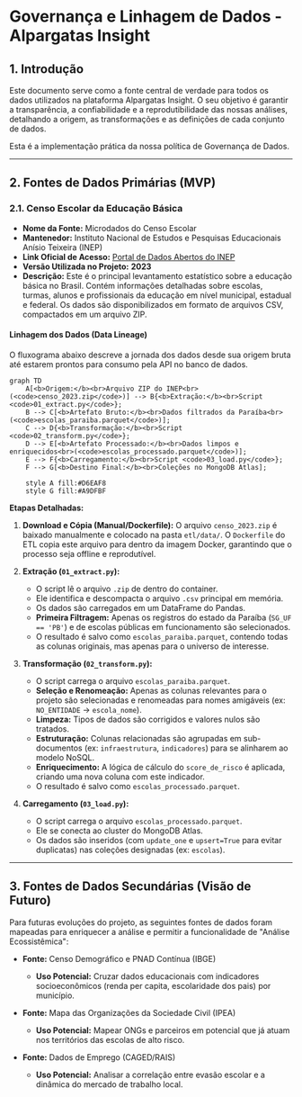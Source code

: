 # Governança e Linhagem de Dados - Alpargatas Insight

## 1. Introdução

Este documento serve como a fonte central de verdade para todos os dados utilizados na plataforma Alpargatas Insight. O seu objetivo é garantir a transparência, a confiabilidade e a reprodutibilidade das nossas análises, detalhando a origem, as transformações e as definições de cada conjunto de dados.

Esta é a implementação prática da nossa política de Governança de Dados.

---

## 2. Fontes de Dados Primárias (MVP)

### 2.1. Censo Escolar da Educação Básica

* **Nome da Fonte:** Microdados do Censo Escolar
* **Mantenedor:** Instituto Nacional de Estudos e Pesquisas Educacionais Anísio Teixeira (INEP)
* **Link Oficial de Acesso:** [Portal de Dados Abertos do INEP](https://www.gov.br/inep/pt-br/acesso-a-informacao/dados-abertos/microdados)
* **Versão Utilizada no Projeto:** **2023**
* **Descrição:** Este é o principal levantamento estatístico sobre a educação básica no Brasil. Contém informações detalhadas sobre escolas, turmas, alunos e profissionais da educação em nível municipal, estadual e federal. Os dados são disponibilizados em formato de arquivos CSV, compactados em um arquivo ZIP.

#### **Linhagem dos Dados (Data Lineage)**

O fluxograma abaixo descreve a jornada dos dados desde sua origem bruta até estarem prontos para consumo pela API no banco de dados.

```mermaid
graph TD
    A[<b>Origem:</b><br>Arquivo ZIP do INEP<br>(<code>censo_2023.zip</code>)] --> B{<b>Extração:</b><br>Script <code>01_extract.py</code>};
    B --> C[<b>Artefato Bruto:</b><br>Dados filtrados da Paraíba<br>(<code>escolas_paraiba.parquet</code>)];
    C --> D{<b>Transformação:</b><br>Script <code>02_transform.py</code>};
    D --> E[<b>Artefato Processado:</b><br>Dados limpos e enriquecidos<br>(<code>escolas_processado.parquet</code>)];
    E --> F{<b>Carregamento:</b><br>Script <code>03_load.py</code>};
    F --> G[<b>Destino Final:</b><br>Coleções no MongoDB Atlas];

    style A fill:#D6EAF8
    style G fill:#A9DFBF
```

**Etapas Detalhadas:**

1. **Download e Cópia (Manual/Dockerfile):** O arquivo `censo_2023.zip` é baixado manualmente e colocado na pasta `etl/data/`. O `Dockerfile` do ETL copia este arquivo para dentro da imagem Docker, garantindo que o processo seja offline e reprodutível.

2. **Extração (`01_extract.py`):**
   * O script lê o arquivo `.zip` de dentro do container.
   * Ele identifica e descompacta o arquivo `.csv` principal em memória.
   * Os dados são carregados em um DataFrame do Pandas.
   * **Primeira Filtragem:** Apenas os registros do estado da Paraíba (`SG_UF == 'PB'`) e de escolas públicas em funcionamento são selecionados.
   * O resultado é salvo como `escolas_paraiba.parquet`, contendo todas as colunas originais, mas apenas para o universo de interesse.

3. **Transformação (`02_transform.py`):**
   * O script carrega o arquivo `escolas_paraiba.parquet`.
   * **Seleção e Renomeação:** Apenas as colunas relevantes para o projeto são selecionadas e renomeadas para nomes amigáveis (ex: `NO_ENTIDADE` -> `escola_nome`).
   * **Limpeza:** Tipos de dados são corrigidos e valores nulos são tratados.
   * **Estruturação:** Colunas relacionadas são agrupadas em sub-documentos (ex: `infraestrutura`, `indicadores`) para se alinharem ao modelo NoSQL.
   * **Enriquecimento:** A lógica de cálculo do `score_de_risco` é aplicada, criando uma nova coluna com este indicador.
   * O resultado é salvo como `escolas_processado.parquet`.

4. **Carregamento (`03_load.py`):**
   * O script carrega o arquivo `escolas_processado.parquet`.
   * Ele se conecta ao cluster do MongoDB Atlas.
   * Os dados são inseridos (com `update_one` e `upsert=True` para evitar duplicatas) nas coleções designadas (ex: `escolas`).

---

## 3. Fontes de Dados Secundárias (Visão de Futuro)

Para futuras evoluções do projeto, as seguintes fontes de dados foram mapeadas para enriquecer a análise e permitir a funcionalidade de "Análise Ecossistêmica":

* **Fonte:** Censo Demográfico e PNAD Contínua (IBGE)
  * **Uso Potencial:** Cruzar dados educacionais com indicadores socioeconômicos (renda per capita, escolaridade dos pais) por município.

* **Fonte:** Mapa das Organizações da Sociedade Civil (IPEA)
  * **Uso Potencial:** Mapear ONGs e parceiros em potencial que já atuam nos territórios das escolas de alto risco.

* **Fonte:** Dados de Emprego (CAGED/RAIS)
  * **Uso Potencial:** Analisar a correlação entre evasão escolar e a dinâmica do mercado de trabalho local.
